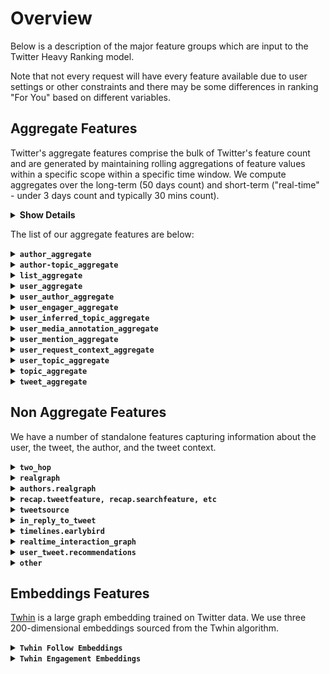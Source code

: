 # Overview
Below is a description of the major feature groups which are input to the Twitter Heavy Ranking model.

Note that not every request will have every feature available due to user settings or other constraints and there may be some differences in ranking "For You" based on different variables.

## Aggregate Features
Twitter's aggregate features comprise the bulk of Twitter's feature count and are generated by maintaining rolling aggregations of feature values within a specific scope within a specific time window. We compute aggregates over the long-term (50 days count) and short-term ("real-time" - under 3 days count and typically 30 mins count).

<details>
<summary><b>Show Details</b></summary>
Aggregate features are groups of multiple features generated as Cartesian crosses from a template and have the format
<table>
<tr>
<td><b>Feature Group Name</b></td>
<td><b>Engagement Scope</b></td>
<td><b>Feature To Aggregate</b></td>
<td><b>Aggregation Spec</b></td>
</tr>
</table>

<ul>
<li> The <b>Feature Group Name</b> is both the name of the aggregate feature and contains internally the aggregation scope, that is, what entities are aggregated over. 
<ul>
<li> For example, <code>"user_aggregate"</code> aggregates over unique user_ids, and <code>"user_author_aggregate"</code> aggregates over all user-author pairs. It also determines what fields the feature is joined to when being used. In the case of <code>"user_author_aggregate"</code>, the feature is joined to data corresponding to the specific user and the specific author. 
<li> The raw feature group names are often verbose and are simplified in the below presentation.
</ul>
<li> <b>Engagement Scope</b> is the subset of tweets within the aggregation scope that will be aggregated over. Typically this is the name of an output engagement, like <code>recap.engagement.is_favorited</code>. In that case, we only aggregate over Tweets which are also Liked.
<li> The <b>Feature To Aggregate</b> is the feature we are accumulating over. If this value is <code>any_feature</code>, that means we aggregate the Tweet count.  For example <code>user_aggregate_v2.pair.recap.engagement.is_favorited.any_feature.50.days.count</code> will be the number of Liked records for every user over the last 50 days.
<li> The <b>Aggregation Spec</b> is what aggregate to compute - what function and over what time window.
</ul>

For every Feature Group, we generate one feature for every possible combination of Engagement Scope, Feature To Aggregate, and Aggregation Spec. In particular, every row in the below tables generate one feature for every possible cross between columns.

<b>Example</b>:
For example, one such feature may be <code>user_aggregate_v2.pair.recap.engagement.is_favorited.engagement_features.in_network.replies.count.50.days.count</code>, which can be parsed into
<table>
<tr>
<td><b>Feature Group Name</b></td>
<td><b>Engagement Scope</b></td>
<td><b>Feature To Aggregate</b></td>
<td><b>Aggregation Spec</b></td>
</tr>
<tr>
<td><code>user_aggregate_v2.pair</code></td>
<td><code>recap.engagement.is_favorited</code></td>
<td><code>engagement_features.in_network.replies.count</code></td>
<td><code>50.days.count</code></td>
</tr>
</table>

This means that this feature aggregates
<ol>
<li> (Over every user),
<li> (Over only tweets favorited by the user),
<li> In network replies sent out by this user,
<li> (Counted over the last 50 days)
</ol>
This feature is then made available as a feature for the particular user. 

</details>

The list of our aggregate features are below:
<details>
<summary><b><code>author_aggregate</code></b></summary>
These features aggregate over the author (or original author) of a tweet. Some of the features are short-duration (30 minutes) and some longer (50 days). The features track how many of an author's tweets were engaged with.
<br>
<table>
<tr>
<td>
<code>
author (real_time)
</code>
</td>
<td>
<code>
timelines.engagement.is_retweeted_without_quote <br>
timelines.engagement.is_clicked <br>
timelines.engagement.is_dont_like <br>
timelines.engagement.is_dwelled <br>
timelines.engagement.is_favorited <br>
timelines.engagement.is_followed <br>
timelines.engagement.is_open_linked <br>
timelines.engagement.is_photo_expanded <br>
timelines.engagement.is_profile_clicked <br>
timelines.engagement.is_quoted <br>
timelines.engagement.is_replied <br>
timelines.engagement.is_retweeted <br>
timelines.engagement.is_tweet_share_dm_clicked <br>
timelines.engagement.is_tweet_share_dm_sent <br>
timelines.engagement.is_video_playback_50 <br>
timelines.engagement.is_video_quality_viewed <br>
timelines.engagement.is_video_viewed <br>
</code>
</td>
<td>
<code>
any_feature <br>
</code>
</td>
<td>
<code>
30.minutes.count
</code>
</td>
</tr>

<tr>
<td>
<code>
original_author (real_time)
</code>
</td>
<td>
<code>
timelines.engagement.is_retweeted_without_quote <br>
timelines.engagement.is_clicked <br>
timelines.engagement.is_dont_like <br>
timelines.engagement.is_dwelled <br>
timelines.engagement.is_favorited <br>
timelines.engagement.is_followed <br>
timelines.engagement.is_open_linked <br>
timelines.engagement.is_photo_expanded <br>
timelines.engagement.is_profile_clicked <br>
timelines.engagement.is_quoted <br>
timelines.engagement.is_replied <br>
timelines.engagement.is_retweeted <br>
timelines.engagement.is_tweet_share_dm_clicked <br>
timelines.engagement.is_tweet_share_dm_sent <br>
timelines.engagement.is_video_playback_50 <br>
timelines.engagement.is_video_quality_viewed <br>
timelines.engagement.is_video_viewed <br>
</code>
</td>
<td>
<code>
any_feature <br>
</code>
</td>
<td>
<code>
30.minutes.count
</code>
</td>
</tr>


<tr>
<td>
<code>
original_author (real_time)
</code>
</td>
<td>
<code>
timelines.engagement.is_share_menu_clicked <br>
timelines.engagement.is_shared <br>
</code>
</td>
<td>
<code>
any_feature <br>
</code>
</td>
<td>
<code>
30.minutes.count <br>
1.days.count <br>
</code>
</td>
</tr>

<tr>
<td>
<code>
original_author
</code>
</td>
<td>
<code>
recap.engagement.is_replied_reply_favorited_by_author <br>
recap.engagement.is_replied_reply_impressed_by_author <br>
recap.engagement.is_replied_reply_replied_by_author <br>
</code>
</td>
<td>
<code>
any_feature <br>
</code>
</td>
<td>
<code>
50.days.count
</code>
</td>
</tr>

</table>
</details>


<details>
<summary><b><code>author-topic_aggregate</code></b></summary>
These features aggregate over a specific tweet author and a specific topic. We only accumulate long (50 day) counts. 
<br>
<table>
<tr>
<td>
<code>
author-topic
</code>
</td>
<td>
<code>
any_label <br>
recap.engagement.is_clicked <br>
recap.engagement.is_favorited <br>
recap.engagement.is_open_linked <br>
recap.engagement.is_photo_expanded <br>
recap.engagement.is_profile_clicked <br>
recap.engagement.is_replied <br>
recap.engagement.is_retweeted <br>
recap.engagement.is_video_playback_50 <br>
</code>
</td>
<td>
<code>
any_feature <br>
</code>
</td>
<td>
<code>
50.days.count
</code>
</td>
</tr>

</table>
</details>

<details>
<summary><b><code>list_aggregate</code></b></summary>
These features aggregate short term and long term engagement between a user and a list.
<br>
<table>
<tr>
<td>
<code>
user_list
</code>
</td>
<td>
<code>
any_label <br>
recap.engagement.is_clicked <br>
recap.engagement.is_favorited <br>
recap.engagement.is_open_linked <br>
recap.engagement.is_photo_expanded <br>
recap.engagement.is_profile_clicked <br>
recap.engagement.is_replied <br>
recap.engagement.is_retweeted <br>
recap.engagement.is_video_playback_50 <br>
</code>
</td>
<td>
<code>
any_feature <br>
</code>
</td>
<td>
<code>
50.days.count
</code>
</td>
</tr>

<tr>
<td>
<code>
list (real_time)
</code>
</td>
<td>
<code>
timelines.engagement.is_block_clicked <br>
timelines.engagement.is_dont_like <br>
timelines.engagement.is_dwelled <br>
timelines.engagement.is_favorited <br>
timelines.engagement.is_mute_clicked <br>
timelines.engagement.is_replied <br>
timelines.engagement.is_report_tweet_clicked <br>
timelines.engagement.is_retweeted <br>
</code>
</td>
<td>
<code>
any_feature <br>
</code>
</td>
<td>
<code>
30.minutes.count
</code>
</td>
</tr>

</table>
</details>


<details>
<summary><b><code>user_aggregate</code></b></summary>
These features aggregate short term and long term engagement from a specific user. 

<br>
<table>
<tr>
<td>
<code>
user_v2
</code>
</td>
<td>
<code>
any_label <br>
recap.engagement.is_favorited <br>
recap.engagement.is_photo_expanded <br>
recap.engagement.is_profile_clicked <br>
</code>
</td>
<td>
<code>
any_feature <br>
engagement_features.in_network.favorites.count <br>
engagement_features.in_network.replies.count <br>
engagement_features.in_network.retweets.count <br>
realgraph.num_favorites.days_since_last <br>
realgraph.num_favorites.elapsed_days <br>
realgraph.num_favorites.ewma <br>
realgraph.num_favorites.non_zero_days <br>
realgraph.num_inspected_tweets.days_since_last <br>
realgraph.num_inspected_tweets.elapsed_days <br>
realgraph.num_inspected_tweets.ewma <br>
realgraph.num_inspected_tweets.non_zero_days <br>
realgraph.num_mentions.days_since_last <br>
realgraph.num_mentions.elapsed_days <br>
realgraph.num_mentions.ewma <br>
realgraph.num_mentions.non_zero_days <br>
realgraph.num_profile_views.days_since_last <br>
realgraph.num_profile_views.elapsed_days <br>
realgraph.num_profile_views.ewma <br>
realgraph.num_profile_views.non_zero_days <br>
realgraph.num_retweets.days_since_last <br>
realgraph.num_retweets.elapsed_days <br>
realgraph.num_retweets.ewma <br>
realgraph.num_retweets.non_zero_days <br>
realgraph.num_tweet_clicks.days_since_last <br>
realgraph.num_tweet_clicks.elapsed_days <br>
realgraph.num_tweet_clicks.ewma <br>
realgraph.num_tweet_clicks.non_zero_days <br>
realgraph.total_dwell_time.days_since_last <br>
realgraph.total_dwell_time.elapsed_days <br>
realgraph.total_dwell_time.ewma <br>
realgraph.total_dwell_time.non_zero_days <br>
recap.earlybird.fav_count_v2 <br>
recap.earlybird.reply_count_v2 <br>
recap.earlybird.retweet_count_v2 <br>
recap.searchfeature.blender_score <br>
recap.searchfeature.fav_count <br>
recap.searchfeature.reply_count <br>
recap.searchfeature.retweet_count <br>
recap.searchfeature.text_score <br>
recap.tweetfeature.bidirectional_fav_count <br>
recap.tweetfeature.bidirectional_reply_count <br>
recap.tweetfeature.bidirectional_retweet_count <br>
recap.tweetfeature.contains_media <br>
recap.tweetfeature.conversational_count <br>
recap.tweetfeature.embeds_impression_count <br>
recap.tweetfeature.embeds_url_count <br>
recap.tweetfeature.from_mutual_follow <br>
recap.tweetfeature.has_card <br>
recap.tweetfeature.has_image <br>
recap.tweetfeature.has_link <br>
recap.tweetfeature.has_multiple_media <br>
recap.tweetfeature.has_news <br>
recap.tweetfeature.has_periscope <br>
recap.tweetfeature.has_pro_video <br>
recap.tweetfeature.has_trend <br>
recap.tweetfeature.has_video <br>
recap.tweetfeature.has_vine <br>
recap.tweetfeature.has_visible_link <br>
recap.tweetfeature.is_business_score <br>
recap.tweetfeature.is_extended_reply <br>
recap.tweetfeature.is_reply <br>
recap.tweetfeature.is_retweet <br>
recap.tweetfeature.is_sensitive <br>
recap.tweetfeature.link_count <br>
recap.tweetfeature.link_language <br>
recap.tweetfeature.match_searcher_langs <br>
recap.tweetfeature.match_searcher_main_lang <br>
recap.tweetfeature.match_ui_lang <br>
recap.tweetfeature.mention_searcher <br>
recap.tweetfeature.num_hashtags <br>
recap.tweetfeature.num_mentions <br>
recap.tweetfeature.reply_other <br>
recap.tweetfeature.reply_searcher <br>
recap.tweetfeature.retweet_other <br>
recap.tweetfeature.retweet_searcher <br>
recap.tweetfeature.tweet_count_from_user_in_snapshot <br>
recap.tweetfeature.unidirectiona_fav_count <br>
recap.tweetfeature.unidirectional_reply_count <br>
recap.tweetfeature.unidirectional_retweet_count <br>
recap.tweetfeature.user_rep <br>
recap.tweetfeature.video_view_count <br>
</code>
</td>
<td>
<code>
50.days.count<br>
50.days.sum<br>
</code>
</td>
</tr>
<tr>
<td>
<code>
user_v5
</code>
</td>
<td>
<code>
any_label <br>
recap.engagement.is_clicked<br>
recap.engagement.is_favorited<br>
recap.engagement.is_open_linked<br>
recap.engagement.is_photo_expanded<br>
recap.engagement.is_profile_clicked<br>
recap.engagement.is_replied<br>
recap.engagement.is_retweeted<br>
recap.engagement.is_video_playback_50<br>
</code>
</td>
<td>
<code>
any_feature <br>
time_features.earlybird.last_favorite_since_creation_hrs<br>
time_features.earlybird.last_quote_since_creation_hrs<br>
time_features.earlybird.last_reply_since_creation_hrs<br>
time_features.earlybird.last_retweet_since_creation_hrs<br>
time_features.earlybird.time_since_last_favorite<br>
time_features.earlybird.time_since_last_quote<br>
time_features.earlybird.time_since_last_reply<br>
time_features.earlybird.time_since_last_retweet<br>
timelines.earlybird.decayed_favorite_count<br>
timelines.earlybird.decayed_quote_count<br>
timelines.earlybird.decayed_reply_count<br>
timelines.earlybird.decayed_retweet_count<br>
timelines.earlybird.embeds_impression_count_v2<br>
timelines.earlybird.embeds_url_count_v2<br>
timelines.earlybird.fake_favorite_count<br>
timelines.earlybird.fake_quote_count<br>
timelines.earlybird.fake_reply_count<br>
timelines.earlybird.fake_retweet_count<br>
timelines.earlybird.quote_count<br>
timelines.earlybird.visible_token_ratio<br>
timelines.earlybird.weighted_fav_count<br>
timelines.earlybird.weighted_quote_count<br>
timelines.earlybird.weighted_reply_count<br>
timelines.earlybird.weighted_retweet_count<br>
</code>
</td>
<td>
<code>
50.days.count<br>
50.days.sum<br>
50.days.sumsq<br>
</code>
</td>
</tr>

<tr>
<td>
<code>
user_v6
</code>
</td>
<td>
<code>
recap.engagement.is_replied_reply_favorited_by_author<br>
recap.engagement.is_replied_reply_impressed_by_author<br>
recap.engagement.is_replied_reply_replied_by_author<br>
</code>
</td>
<td>
<code>
any_feature <br>
</code>
</td>
<td>
<code>
50.days.count
</code>
</td>
</tr>

<tr>
<td>
<code>
user (twitter_wide)
</code>
</td>
<td>
<code>
any_label<br>
recap.engagement.is_favorited<br>
recap.engagement.is_replied<br>
recap.engagement.is_retweeted<br>
</code>
</td>
<td>
<code>
any_feature <br>
recap.tweetfeature.contains_media<br>
recap.tweetfeature.has_card<br>
recap.tweetfeature.has_hashtag<br>
recap.tweetfeature.has_link<br>
recap.tweetfeature.has_mention<br>
recap.tweetfeature.is_reply<br>
timelines.earlybird.has_quote<br>
</code>
</td>
<td>
<code>
50.days.count
</code>
</td>
</tr>


<tr>
<td>
<code>
user (real_time)
</code>
</td>
<td>
<code>
timelines.engagement.is_retweeted_without_quote<br>
timelines.engagement.is_clicked<br>
timelines.engagement.is_dont_like<br>
timelines.engagement.is_dwelled<br>
timelines.engagement.is_favorited<br>
timelines.engagement.is_followed<br>
timelines.engagement.is_open_linked<br>
timelines.engagement.is_photo_expanded<br>
timelines.engagement.is_profile_clicked<br>
timelines.engagement.is_quoted<br>
timelines.engagement.is_replied<br>
timelines.engagement.is_retweeted<br>
timelines.engagement.is_tweet_share_dm_clicked<br>
timelines.engagement.is_tweet_share_dm_sent<br>
timelines.engagement.is_video_playback_50<br>
timelines.engagement.is_video_quality_viewed<br>
timelines.engagement.is_video_viewed<br>
</code>
</td>
<td>
<code>
any_feature <br>
client_log_event.tweet.has_consumer_video<br>
client_log_event.tweet.photo_count<br>
</code>
</td>
<td>
<code>
30.minutes.count
</code>
</td>
</tr>

<tr>
<td>
<code>
user (48h_real_time_v5)
</code>
</td>
<td>
<code>
timelines.engagement.is_retweeted_without_quote<br>
timelines.engagement.is_clicked<br>
timelines.engagement.is_dont_like<br>
timelines.engagement.is_dwelled<br>
timelines.engagement.is_favorited<br>
timelines.engagement.is_followed<br>
timelines.engagement.is_open_linked<br>
timelines.engagement.is_photo_expanded<br>
timelines.engagement.is_profile_clicked<br>
timelines.engagement.is_quoted<br>
timelines.engagement.is_replied<br>
timelines.engagement.is_retweeted<br>
timelines.engagement.is_tweet_share_dm_clicked<br>
timelines.engagement.is_tweet_share_dm_sent<br>
timelines.engagement.is_video_playback_50<br>
timelines.engagement.is_video_quality_viewed<br>
timelines.engagement.is_video_viewed<br>
</code>
</td>
<td>
<code>
any_feature <br>
client_log_event.tweet.has_consumer_video<br>
client_log_event.tweet.photo_count<br>
</code>
</td>
<td>
<code>
2.days.count
</code>
</td>
</tr>

<tr>
<td>
<code>
user (72h_real_time_v6)
</code>
</td>
<td>
<code>
timelines.engagement.is_block_clicked<br>
timelines.engagement.is_dont_like<br>
timelines.engagement.is_mute_clicked<br>
timelines.engagement.is_report_tweet_clicked<br>
</code>
</td>
<td>
<code>
timelines.author.user_state.is_user_heavy_non_tweeter<br>
timelines.author.user_state.is_user_heavy_tweeter<br>
timelines.author.user_state.is_user_light<br>
timelines.author.user_state.is_user_medium_non_tweeter<br>
timelines.author.user_state.is_user_medium_tweeter<br>
timelines.author.user_state.is_user_new<br>
</code>
</td>
<td>
<code>
3.days.count
</code>
</td>
</tr>

<tr>
<td>
<code>
user (profile_real_time_v6)
</code>
</td>
<td>
<code>
profile.engagement.is_clicked<br>
profile.engagement.is_dwelled<br>
profile.engagement.is_favorited<br>
profile.engagement.is_replied<br>
profile.engagement.is_retweeted<br>
</code>
</td>
<td>
<code>
any_feature <br>
client_log_event.tweet.has_consumer_video<br>
client_log_event.tweet.photo_count<br>
</code>
</td>
<td>
<code>
30.minutes.count
</code>
</td>
</tr>

<tr>
<td>
<code>
user (real_time)
</code>
</td>
<td>
<code>
timelines.engagement.is_share_menu_clicked<br>
timelines.engagement.is_shared  <br>
</code>
</td>
<td>
<code>
any_feature <br>
client_log_event.tweet.has_consumer_video<br>
client_log_event.tweet.photo_count<br>
</code>
</td>
<td>
<code>
1.days.count<br>
30.minutes.count<br>
</code>
</td>
</tr>

<tr>
<td>
<code>
user (real_time)
</code>
</td>
<td>
<code>
timelines.engagement.is_fullscreen_video_dwelled<br>
timelines.engagement.is_fullscreen_video_dwelled_10_sec<br>
timelines.engagement.is_fullscreen_video_dwelled_20_sec<br>
timelines.engagement.is_fullscreen_video_dwelled_30_sec<br>
timelines.engagement.is_fullscreen_video_dwelled_5_sec<br>
timelines.engagement.is_profile_dwelled<br>
timelines.engagement.is_profile_dwelled_10_sec<br>
timelines.engagement.is_profile_dwelled_20_sec<br>
timelines.engagement.is_profile_dwelled_30_sec<br>
timelines.engagement.is_tweet_detail_dwelled<br>
timelines.engagement.is_tweet_detail_dwelled_15_sec<br>
timelines.engagement.is_tweet_detail_dwelled_25_sec<br>
timelines.engagement.is_tweet_detail_dwelled_30_sec<br>
timelines.engagement.is_tweet_detail_dwelled_8_sec<br>
</code>
</td>
<td>
<code>
any_feature <br>
</code>
</td>
<td>
<code>
1.days.count<br>
30.minutes.count<br>
</code>
</td>
</tr>

</table>
</details>

<details>
<summary><b><code>user_author_aggregate</code></b></summary>
These features aggregate over user-author pairs.
<br>
<table>
<tr>
<td>
<code>
user_author_v2
</code>
</td>
<td>
<code>
any_label<br>
recap.engagement.is_clicked<br>
recap.engagement.is_favorited<br>
recap.engagement.is_open_linked<br>
recap.engagement.is_photo_expanded<br>
recap.engagement.is_profile_clicked<br>
recap.engagement.is_replied<br>
recap.engagement.is_retweeted<br>
recap.engagement.is_video_playback_50<br>
</code>
</td>
<td>
<code>
engagement_features.in_network.favorites.count<br>
engagement_features.in_network.replies.count<br>
engagement_features.in_network.retweets.count<br>
recap.earlybird.fav_count_v2<br>
recap.earlybird.reply_count_v2<br>
recap.earlybird.retweet_count_v2<br>
recap.searchfeature.blender_score<br>
recap.searchfeature.fav_count<br>
recap.searchfeature.reply_count<br>
recap.searchfeature.retweet_count<br>
recap.searchfeature.text_score<br>
recap.tweetfeature.embeds_impression_count<br>
recap.tweetfeature.embeds_url_count<br>
recap.tweetfeature.has_card<br>
recap.tweetfeature.has_image<br>
recap.tweetfeature.has_link<br>
recap.tweetfeature.has_multiple_media<br>
recap.tweetfeature.has_news<br>
recap.tweetfeature.has_periscope<br>
recap.tweetfeature.has_pro_video<br>
recap.tweetfeature.has_trend<br>
recap.tweetfeature.has_video<br>
recap.tweetfeature.has_vine<br>
recap.tweetfeature.has_visible_link<br>
recap.tweetfeature.is_reply<br>
recap.tweetfeature.is_retweet<br>
recap.tweetfeature.num_mentions<br>
</code>
</td>
<td>
<code>
50.days.count<br>
50.days.sum<br>
</code>
</td>
</tr>
<tr>
<td>
<code>
user_author_v5
</code>
</td>
<td>
<code>
any_label<br>
recap.engagement.is_clicked<br>
recap.engagement.is_favorited<br>
recap.engagement.is_open_linked<br>
recap.engagement.is_photo_expanded<br>
recap.engagement.is_profile_clicked<br>
recap.engagement.is_replied<br>
recap.engagement.is_retweeted<br>
recap.engagement.is_video_playback_50<br>
</code>
</td>
<td>
<code>
any_feature<br>
timelines.earlybird.has_quote<br>
timelines.earlybird.label_abusive_flag<br>
timelines.earlybird.label_abusive_hi_rcl_flag<br>
timelines.earlybird.label_dup_content_flag<br>
timelines.earlybird.label_nsfw_hi_prc_flag<br>
timelines.earlybird.label_nsfw_hi_rcl_flag<br>
timelines.earlybird.label_spam_flag<br>
timelines.earlybird.label_spam_hi_rcl_flag<br>
</code>
</td>
<td>
<code>
50.days.count
</code>
</td>
</tr>
<tr>
<td>
<code>
user_author (tweetsource_v1 - <br>
These features are sourced from a different underlying dataset)
</code>
</td>
<td>
<code>
any_label<br>
recap.engagement.is_clicked<br>
recap.engagement.is_favorited<br>
recap.engagement.is_open_linked<br>
recap.engagement.is_photo_expanded<br>
recap.engagement.is_profile_clicked<br>
recap.engagement.is_replied<br>
recap.engagement.is_retweeted<br>
recap.engagement.is_video_playback_50<br>
</code>
</td>
<td>
<code>
any_feature<br>
tweetsource.tweet.media.num_tags<br>
tweetsource.tweet.media.video_duration<br>
tweetsource.tweet.text.has_question<br>
tweetsource.tweet.text.length<br>
</code>
</td>
<td>
<code>
50.days.count<br>
50.days.sum<br>
</code>
</td>
</tr>
<tr>
<td>
<code>
user_author (twitter_wide - <br>
These features are sourced from a different underlying dataset)
</code>
</td>
<td>
<code>
recap.engagement.is_favorited<br>
recap.engagement.is_replied<br>
recap.engagement.is_retweeted<br>
</code>
</td>
<td>
<code>
any_feature <br>
recap.tweetfeature.contains_media<br>
recap.tweetfeature.has_card<br>
recap.tweetfeature.has_hashtag<br>
recap.tweetfeature.has_link<br>
recap.tweetfeature.has_mention<br>
recap.tweetfeature.is_reply<br>
timelines.earlybird.has_quote<br>
</code>
</td>
<td>
<code>
50.days.count<br>
</code>
</td>
</tr>
<tr>
<td>
<code>
user_original_author (real_time)
</code>
</td>
<td>
<code>
timelines.engagement.is_shared<br>
</code>
</td>
<td>
<code>
any_feature<br>
</code>
</td>
<td>
<code>
1.days.count<br>
30.minutes.count<br>
</code>
</td>
</tr>

<tr>
<td>
<code>
user_original_author
</code>
</td>
<td>
<code>
recap.engagement.is_replied_reply_favorited_by_author<br>
recap.engagement.is_replied_reply_impressed_by_author<br>
recap.engagement.is_replied_reply_replied_by_author<br>
</code>
</td>
<td>
<code>
any_feature <br>
</code>
</td>
<td>
<code>
50.days.count
</code>
</td>
</tr>
<tr>
<td>
<code>
user_author (real_time, shared)
</code>
<td>
<code>
timelines.engagement.is_clicked<br>
timelines.engagement.is_dwelled<br>
timelines.engagement.is_favorited<br>
timelines.engagement.is_negative_feedback_union<br>
timelines.engagement.is_photo_expanded<br>
timelines.engagement.is_profile_clicked<br>
timelines.engagement.is_replied<br>
timelines.engagement.is_retweeted<br>
timelines.engagement.is_share_menu_clicked<br>
timelines.engagement.is_video_playback_50
</code>
</td>
<td>
<code>
any_feature
</code>
</td>
<td>
<code>
1.days.count<br>
30.minutes.count
</code>
</td>
</tr>
</table>
</details>



<details>
<summary><b><code>user_engager_aggregate</code></b></summary>
These features aggregate counts of user interaction with other engagers of tweets that the user interacts with.

For example, the <code>user_engager.recap.engagement.is_favorited.any_feature.50.days.count.sparse_top1</code> feature can be parsed as follows: 

For all tweets that a user Likes, accumulate a running count over 50 days where the number of engagement events for every other user who has engaged with the Tweet is accumulated. Engagement is defined as Like or reply. We now have a list of engagement counts for other users that have engaged with the Tweets that the user has Liked, and we take the top count as the feature value.  

<br>
<table>
<tr>
<td>
<code>
user_engager <br>
</code>
</td>
<td>
<code>
any_label <br>
recap.engagement.is_clicked <br>
recap.engagement.is_favorited <br>
recap.engagement.is_open_linked <br>
recap.engagement.is_photo_expanded <br>
recap.engagement.is_profile_clicked <br>
recap.engagement.is_replied <br>
recap.engagement.is_retweeted <br>
recap.engagement.is_video_playback_50 <br>
</code>
</td>
<td>
<code>
any_feature <br>
</code>
</td>
<td>
<code>
50.days.count.sparse_mean <br>
50.days.count.sparse_nonzero <br>
50.days.count.sparse_sum <br>
50.days.count.sparse_top1 <br>
50.days.count.sparse_top2 <br>
</code>
</td>
</tr>
</table>
</details>


<details>
<summary><b><code>user_inferred_topic_aggregate</code></b></summary>
These features aggregate short term and long term engagement between a user and tweets from our internally predicted inferred topic (whether or not the tweet is actually tagged to that topic).
<br>
<table>
<tr>
<td>
<code>
user_inferred_topic_v1
</code>
</td>
<td>
<code>
any_label <br>
recap.engagement.is_clicked <br>
recap.engagement.is_favorited <br>
recap.engagement.is_open_linked <br>
recap.engagement.is_photo_expanded <br>
recap.engagement.is_profile_clicked <br>
recap.engagement.is_replied <br>
recap.engagement.is_retweeted <br>
recap.engagement.is_video_playback_50
</code>
</td>
<td>
<code>
any_feature <br>
</code>
</td>
<td>
<code>
50.days.count.sparse_mean <br>
50.days.count.sparse_nonzero <br>
50.days.count.sparse_sum <br>
50.days.count.sparse_top1 <br>
50.days.count.sparse_top2 <br>
</code>
</td>
</tr>
<tr>
<td>
<code>
user_inferred_topic_v2
</code>
</td>
<td>
<code>
recap.engagement.is_clicked <br>
recap.engagement.is_favorited <br>
recap.engagement.is_open_linked <br>
recap.engagement.is_photo_expanded <br>
recap.engagement.is_profile_clicked <br>
recap.engagement.is_replied <br>
recap.engagement.is_retweeted <br>
recap.engagement.is_video_playback_50 <br>
</code>
</td>
<td>
<code>
engagement_features.in_network.favorites.count <br>
engagement_features.in_network.retweets.count <br>
recap.searchfeature.fav_count <br>
recap.tweetfeature.contains_media <br>
recap.tweetfeature.has_card <br>
recap.tweetfeature.has_image <br>
recap.tweetfeature.has_link <br>
recap.tweetfeature.has_news <br>
recap.tweetfeature.has_trend <br>
recap.tweetfeature.has_video <br>
recap.tweetfeature.is_reply <br>
recap.tweetfeature.is_retweet <br>
recap.tweetfeature.is_sensitive <br>
recap.tweetfeature.match_searcher_langs <br>
recap.tweetfeature.match_searcher_main_lang <br>
recap.tweetfeature.match_ui_lang <br>
recap.tweetfeature.mention_searcher <br>
recap.tweetfeature.reply_other <br>
recap.tweetfeature.reply_searcher <br>
recap.tweetfeature.retweet_other <br>
recap.tweetfeature.retweet_searcher <br>
tweetsource.tweet.media.aspect_ratio_den <br>
tweetsource.tweet.text.num_caps <br>
tweetsource.tweet.text.num_newlines <br>
tweetsource.v2.tweet.media.has_description <br>
tweetsource.v2.tweet.media.has_selected_preview_image <br>
tweetsource.v2.tweet.media.has_title <br>
tweetsource.v2.tweet.media.has_visit_site_call_to_action <br>
tweetsource.v2.tweet.media.has_watch_now_call_to_action <br>
tweetsource.v2.tweet.media.is_360 <br>
tweetsource.v2.tweet.media.is_managed <br>
tweetsource.v2.tweet.media.is_monetizable <br>
</code>
</td>
<td>
<code>
50.days.count.sparse_mean <br>
50.days.count.sparse_nonzero <br>
50.days.count.sparse_sum <br>
50.days.count.sparse_top1 <br>
50.days.count.sparse_top2 <br>
</code>
</td>
</tr>
</table>
</details>


<details>
<summary><b><code>user_media_annotation_aggregate</code></b></summary>
These features aggregate how often a user interacts with different types of media (photo, video, etc)
<br>
<table>
<tr>
<td>
<code>
user_media_annotation
(keyed by user and media type)
</code>
</td>
<td>
<code>
any_label <br>
recap.engagement.is_clicked <br>
recap.engagement.is_favorited <br>
recap.engagement.is_open_linked <br>
recap.engagement.is_photo_expanded <br>
recap.engagement.is_profile_clicked <br>
recap.engagement.is_replied <br>
recap.engagement.is_retweeted <br>
recap.engagement.is_video_playback_50 <br>
</code>
</td>
<td>
<code>
any_feature
</code>
</td>
<td>
<code>
50.days.count.sparse_mean <br>
50.days.count.sparse_nonzero <br>
50.days.count.sparse_sum <br>
50.days.count.sparse_top1 <br>
50.days.count.sparse_top2 <br>
</code>
</td>
</tr>
</table>
</details>

<details>
<summary><b><code>user_mention_aggregate</code></b></summary>
These features aggregate counts of user interactions with Tweets that mention other users.

Let the original user who viewed a Tweet be <code>user1</code>, and let <code>user2, user3, ...,  user_n</code> be users mentioned in a tweet. This feature group aggregates the interactions between <code>user1</code> and other Tweets that mention <code>user2, user3,..., user_n</code>.

Here <code>sparse_sum</code> means we sum the aggregate values over all mentioned users, <code>sparse_top1</code> means we take the max of the aggregate values for the mentioned authors, <code>sparse_top1</code> means we take the second-highest of the aggregate values for the mentioned authors, and so on.

<br>
<table>
<tr>
<td>
<code>
user_mention <br>
</code>
</td>
<td>
<code>
any_label <br>
recap.engagement.is_clicked <br>
recap.engagement.is_favorited <br>
recap.engagement.is_open_linked <br>
recap.engagement.is_photo_expanded <br>
recap.engagement.is_profile_clicked <br>
recap.engagement.is_replied <br>
recap.engagement.is_retweeted <br>
recap.engagement.is_video_playback_50 any_feature.50.days.count <br>
</code>
</td>
<td>
<code>
any_feature <br>
</code>
</td>
<td>
<code>
50.days.count.sparse_mean <br>
50.days.count.sparse_nonzero <br>
50.days.count.sparse_sum <br>
50.days.count.sparse_top1 <br>
50.days.count.sparse_top2 <br>
</code>
</td>
</tr>
</table>
</details>


<details>
<summary><b><code>user_request_context_aggregate</code></b></summary>
These features aggregate engagements over the request context, which is either the same day of week (dow) or hour of day (hour), to account for temporal effects.
<br>
<table>
<tr>
<td>
<code>
dow <br>
</code>
</td>
<td>
<code>
recap.engagement.is_clicked <br>
recap.engagement.is_favorited <br>
recap.engagement.is_open_linked <br>
recap.engagement.is_photo_expanded  <br>
recap.engagement.is_profile_clicked <br>
recap.engagement.is_replied <br>
recap.engagement.is_retweeted <br>
recap.engagement.is_video_playback_50 <br>
</code>
</td>
<td>
<code>
any_feature <br>
</code>
</td>
<td>
<code>
50.days.count <br>
</code>
</td>
</tr>
<tr>
<td>
<code>
hour <br>
</code>
</td>
<td>
<code>
recap.engagement.is_clicked <br>
recap.engagement.is_favorited <br>
recap.engagement.is_open_linked <br>
recap.engagement.is_photo_expanded  <br>
recap.engagement.is_profile_clicked <br>
recap.engagement.is_replied <br>
recap.engagement.is_retweeted <br>
recap.engagement.is_video_playback_50 <br>
</code>
</td>
<td>
<code>
any_feature <br>
</code>
</td>
<td>
<code>
50.days.count <br>
</code>
</td>
</tr>
</table>
</details>


<details>
<summary><b><code>user_topic_aggregate</code></b></summary>
These features aggregate long term feature values between a user and tweets from a particular topic.
<br>
<table>
<tr>
<td>
<code>
user_topic_v1
</code>
</td>
<td>
<code>
any_label <br>
recap.engagement.is_clicked <br>
recap.engagement.is_favorited <br>
recap.engagement.is_open_linked <br>
recap.engagement.is_photo_expanded <br>
recap.engagement.is_profile_clicked <br>
recap.engagement.is_replied <br>
recap.engagement.is_retweeted <br>
recap.engagement.is_video_playback_50 <br>
</code>
</td>
<td>
<code>
any_feature <br>
</code>
</td>
<td>
<code>
50.days.count
</code>
</td>
</tr>
<tr>
<td>
<code>
user_topic_v2
</code>
</td>
<td>
<code>
recap.engagement.is_clicked  <br>
recap.engagement.is_favorited  <br>
recap.engagement.is_open_linked  <br>
recap.engagement.is_photo_expanded  <br>
recap.engagement.is_profile_clicked  <br>
recap.engagement.is_replied  <br>
recap.engagement.is_retweeted  <br>
recap.engagement.is_video_playback_50  <br>
</code>
</td>
<td>
<code>
engagement_features.in_network.favorites.count  <br>
engagement_features.in_network.retweets.count  <br>
recap.searchfeature.fav_count  <br>
recap.tweetfeature.contains_media  <br>
recap.tweetfeature.has_card  <br>
recap.tweetfeature.has_image  <br>
recap.tweetfeature.has_link  <br>
recap.tweetfeature.has_news  <br>
recap.tweetfeature.has_trend  <br>
recap.tweetfeature.has_video  <br>
recap.tweetfeature.is_reply  <br>
recap.tweetfeature.is_retweet  <br>
recap.tweetfeature.is_sensitive  <br>
recap.tweetfeature.match_searcher_langs  <br>
recap.tweetfeature.match_searcher_main_lang  <br>
recap.tweetfeature.match_ui_lang  <br>
recap.tweetfeature.mention_searcher  <br>
recap.tweetfeature.reply_other  <br>
recap.tweetfeature.reply_searcher  <br>
recap.tweetfeature.retweet_other  <br>
recap.tweetfeature.retweet_searcher  <br>
tweetsource.tweet.media.aspect_ratio_den  <br>
tweetsource.tweet.text.num_caps  <br>
tweetsource.tweet.text.num_newlines  <br>
tweetsource.v2.tweet.media.has_description  <br>
tweetsource.v2.tweet.media.has_selected_preview_image  <br>
tweetsource.v2.tweet.media.has_title  <br>
tweetsource.v2.tweet.media.has_visit_site_call_to_action  <br>
tweetsource.v2.tweet.media.has_watch_now_call_to_action  <br>
tweetsource.v2.tweet.media.is_360  <br>
tweetsource.v2.tweet.media.is_managed  <br>
tweetsource.v2.tweet.media.is_monetizable  <br>
</code>
</td>
<td>
<code>
50.days.count
</code>
</td>
</tr>
</table>
</details>


<details>
<summary><b><code>topic_aggregate</code></b></summary>
These features aggregate values for tweets that come from a particular topic.
<br>
<table>
<tr>
<td>
<code>
topic (real_time)
</code>
</td>
<td>
<code>
timelines.engagement.is_retweeted_without_quote <br>
timelines.engagement.is_clicked <br>
timelines.engagement.is_dont_like <br>
timelines.engagement.is_dwelled <br>
timelines.engagement.is_favorited <br>
timelines.engagement.is_followed <br>
timelines.engagement.is_not_interested_in_topic <br>
timelines.engagement.is_open_linked <br>
timelines.engagement.is_photo_expanded <br>
timelines.engagement.is_profile_clicked <br>
timelines.engagement.is_quoted <br>
timelines.engagement.is_replied <br>
timelines.engagement.is_retweeted <br>
timelines.engagement.is_tweet_share_dm_clicked <br>
timelines.engagement.is_tweet_share_dm_sent <br>
timelines.engagement.is_video_playback_50 <br>
timelines.engagement.is_video_quality_viewed <br>
timelines.engagement.is_video_viewed <br>
</code>
</td>
<td>
<code>
any_feature <br>
</code>
</td>
<td>
<code>
30.minutes.count
</code>
</td>
</tr>
<tr>
<td>
<code>
topic (24_hour_real_time)
</code>
</td>
<td>
<code>timelines.engagement.is_retweeted_without_quote<br>
timelines.engagement.is_block_clicked<br>
timelines.engagement.is_clicked<br>
timelines.engagement.is_dont_like<br>
timelines.engagement.is_dwelled<br>
timelines.engagement.is_favorited<br>
timelines.engagement.is_followed<br>
timelines.engagement.is_mute_clicked<br>
timelines.engagement.is_not_about_topic<br>
timelines.engagement.is_not_interested_in_topic<br>
timelines.engagement.is_not_recent<br>
timelines.engagement.is_not_relevant<br>
timelines.engagement.is_open_linked<br>
timelines.engagement.is_photo_expanded<br>
timelines.engagement.is_profile_clicked<br>
timelines.engagement.is_quoted<br>
timelines.engagement.is_replied<br>
timelines.engagement.is_report_tweet_clicked<br>
timelines.engagement.is_retweeted<br>
timelines.engagement.is_see_fewer<br>
timelines.engagement.is_tweet_share_dm_clicked<br>
timelines.engagement.is_tweet_share_dm_sent<br>
timelines.engagement.is_unfollow_topic<br>
timelines.engagement.is_video_playback_50<br>
timelines.engagement.is_video_quality_viewed<br>
timelines.engagement.is_video_viewed
</code></td>
<td><code>any_feature</code></td>
<td><code>1.days.count</code></td>
</tr>
<tr>
<td>
<code>
topic-country_code (real_time)
</code>
</td>
<td>
<code>
timelines.engagement.is_block_clicked<br>
timelines.engagement.is_clicked<br>
timelines.engagement.is_dont_like<br>
timelines.engagement.is_dwelled<br>
timelines.engagement.is_favorited<br>
timelines.engagement.is_impressed<br>
timelines.engagement.is_mute_clicked<br>
timelines.engagement.is_not_about_topic<br>
timelines.engagement.is_not_interested_in_topic<br>
timelines.engagement.is_not_recent<br>
timelines.engagement.is_not_relevant<br>
timelines.engagement.is_open_linked<br>
timelines.engagement.is_photo_expanded<br>
timelines.engagement.is_profile_clicked<br>
timelines.engagement.is_replied<br>
timelines.engagement.is_report_tweet_clicked<br>
timelines.engagement.is_retweeted<br>
timelines.engagement.is_see_fewer<br>
timelines.engagement.is_share_menu_clicked<br>
timelines.engagement.is_shared<br>
timelines.engagement.is_unfollow_topic<br>
timelines.engagement.is_video_playback_50<br>
timelines.engagement.is_video_quality_viewed
</code>
</td>
<td><code>any_feature</code></td>
<td><code>3.days.count<br>30.minutes.count</code></td>
</tr>
<tr>
<td>
<code>
topic-share (real_time)
</code>
</td>
<td>
<code>
timelines.engagement.is_share_menu_clicked<br>
timelines.engagement.is_shared
</code>
</td>
<td><code>any_feature</code></td>
<td><code>1.days.count<br>30.minutes.count</code></td>
</tr>
</table>
</details>

<details>
<summary><b><code>tweet_aggregate</code></b></summary>
These features aggregate values corresponding to a tweet.
<br>
<table>
<tr>
<td><code>tweet (real_time)</code></td>
<td><code>
timelines.engagement.is_retweeted_without_quote<br>
timelines.engagement.is_clicked<br>
timelines.engagement.is_dont_like<br>
timelines.engagement.is_dwelled<br>
timelines.engagement.is_favorited<br>
timelines.engagement.is_followed<br>
timelines.engagement.is_open_linked<br>
timelines.engagement.is_photo_expanded<br>
timelines.engagement.is_profile_clicked<br>
timelines.engagement.is_quoted<br>
timelines.engagement.is_replied<br>
timelines.engagement.is_retweeted<br>
timelines.engagement.is_tweet_share_dm_clicked<br>
timelines.engagement.is_tweet_share_dm_sent<br>
timelines.engagement.is_video_playback_50<br>
timelines.engagement.is_video_quality_viewed<br>
timelines.engagement.is_video_viewed
</code>
</td>
<td><code>any_feature</code></td>
<td>
<code>
30.minutes.count<br>
Duration.Top.count
</code>
</td>
</tr>
<tr>
<td><code>tweet_v2 (real_time)</code></td>
<td>
<code>
timelines.engagement.is_block_clicked <br>
timelines.engagement.is_mute_clicked <br>
timelines.engagement.is_report_tweet_clicked <br>
</code>
</td>
<td>
<code>
any_feature <br>
</code>
</td>
<td>
<code>
30.minutes.count <br>
Duration.Top.count <br>
</code>
</td>
</tr>
<tr>
<td><code>tweet (real_time dwell) </code></td>
<td><code>timelines.engagement.is_fullscreen_video_dwelled<br>
timelines.engagement.is_fullscreen_video_dwelled_10_sec<br>
timelines.engagement.is_fullscreen_video_dwelled_20_sec<br>
timelines.engagement.is_fullscreen_video_dwelled_30_sec<br>
timelines.engagement.is_fullscreen_video_dwelled_5_sec<br>
timelines.engagement.is_profile_dwelled<br>
timelines.engagement.is_profile_dwelled_10_sec<br>
timelines.engagement.is_profile_dwelled_20_sec<br>
timelines.engagement.is_profile_dwelled_30_sec<br>
timelines.engagement.is_tweet_detail_dwelled<br>
timelines.engagement.is_tweet_detail_dwelled_15_sec<br>
timelines.engagement.is_tweet_detail_dwelled_25_sec<br>
timelines.engagement.is_tweet_detail_dwelled_30_sec<br>
timelines.engagement.is_tweet_detail_dwelled_8_sec</code></td>
<td>
<code>any_feature
</code>
</td>
<td><code>1.days.count<br>30.minutes.count</code></td>
</tr>
<tr>
<td><code>tweet (real_time shared) </code></td>
<td>
<code>
timelines.engagement.is_share_menu_clicked<br>
timelines.engagement.is_shared
</code>
</td>
<td><code>any_feature</code></td>
<td><code>1.days.count<br>30.minutes.count</code></td>
</tr>
</table>
</details>


## Non Aggregate Features
We have a number of standalone features capturing information about the user, the tweet, the author, and the tweet context.

<details>
<summary><b><code>two_hop</code></b></summary>
<br>
This feature group contains features about interactions which are "two-hop" between a user and the tweet author. Examples of two-top interactions are: If user 1</code> favorites a tweet by user 2, and user 2 favorites a tweet by user 3, there will be a positive value for the "favorite.favorited_by" two-hop feature between user 1 and user 3.

The feature group consists of all possible crosses of the below features.
<table>
<tr>
<td>
<code>
two_hop
</code>
</td>
<td>
<code>
favorite  <br>
following  <br>
mutual_follow <br>

</code>
</td>
<td>
<code>
favorited_by <br>
followed_by <br>
mentioned_by <br>
retweeted_by <br>
</code>
</td>
<td>
<code>
normalized
</code>
</td>
</tr>

<tr>
<td>
<code>
two_hop
</code>
</td>
<td>
<code>
</code>
</td>
<td>
<code>
favorited_by  <br>
favorited_by  <br>
mentioned_by <br>
retweeted_by
</code>
</td>
<td>
<code>
right_degree
</code>
</td>
</tr>
</table>
</details>

<details>

<summary><b><code>realgraph</code></b></summary>
<br>
This feature group contains features about interactions between the user and the Tweet author.

The feature group consists of all possible crosses of the below features.
<table>
<tr>
<td>
<code>
realgraph
</code>
</td>
<td>
<code>
dst_id <br>
src_id <br>
</code>
</td>
<td>
<code>
</code>
</td>

</tr>
<tr>
<td>
<code>
realgraph
</code>
</td>
<td>
<code>
num_address_book_email <br>
num_address_book_in_both <br>
num_address_book_mutual_edge_email <br>
num_address_book_mutual_edge_in_both <br>
num_address_book_mutual_edge_phone <br>
num_address_book_phone<br>
num_blocks<br>
num_direct_messages<br>
num_favorites<br>
num_follow<br>
num_inspected_tweets<br>
num_link_clicks<br>
num_mentions<br>
num_mutes<br>
num_mutual_follow<br>
num_photo_tags<br>
num_profile_views<br>
num_report_as_abuses<br>
num_report_as_spams<br>
num_retweets<br>
num_sms_follow<br>
num_tweet_clicks<br>
total_dwell_time<br>
weight
</code>
</td>
<td>
<code>
days_since_last <br>
days_since_last.sparse_avg <br>
days_since_last.sparse_max <br>
days_since_last.sparse_sum <br>
elapsed_days <br>
elapsed_days.sparse_avg <br>
elapsed_days.sparse_max<br>
elapsed_days.sparse_sum<br>
ewma<br>
ewma.sparse_avg<br>
ewma.sparse_max<br>
ewma.sparse_sum<br>
is_missing<br>
m2ForVariance.sparse_avg<br>
m2ForVariance.sparse_max<br>
m2ForVariance.sparse_sum<br>
mean<br>
mean.sparse_avg<br>
mean.sparse_max<br>
mean.sparse_sum<br>
non_zero_days<br>
non_zero_days.sparse_avg<br>
non_zero_days.sparse_max<br>
non_zero_days.sparse_sum<br>
sparse_avg<br>
sparse_max<br>
sparse_sum<br>
variance
</code>
</td>
</tr>
</table>
</details>


<details>
<summary><b><code>authors.realgraph</code></b></summary>
This feature group contains features about interactions between the user and various other users including 
<ol>
<li> the Tweet author
<li>  any users mentioned in the Tweet
<li>  in-network engagers with the Tweet
<li>  upstream authors if the Tweet was part of a reply chain
</ol>
Note that all the above users are included in the interaction set, not just the Tweet author.

The feature group consists of all possible crosses of the below features.

<br>
<table>
<tr>
<td>
<code>
authors.realgraph
</code>
</td>
<td>
<code>
weight
</code>
</td>
<td>
<code>
</code>
</td>
<td>
<code>
sparse_avg <br>
sparse_max <br>
sparse_sum <br>
</code>
</td>
</tr>
<tr>
<td>
<code>
authors.realgraph
</code>
</td>
<td>
<code>
num_address_book_email <br>
num_address_book_in_both <br>
num_address_book_mutual_edge_email <br>
num_address_book_mutual_edge_in_both <br>
num_address_book_phone <br>
num_blocks <br>
num_direct_messages <br>
num_favorites <br>
num_follow <br>
num_inspected_tweets <br>
num_link_clicks <br>
num_mentions <br>
num_mutes <br>
num_mutual_follow <br>
num_photo_tags <br>
num_profile_views <br>
num_report_as_abuses <br>
num_report_as_spams <br>
num_retweets <br>
num_sms_follow <br>
num_tweet_clicks <br>
total_dwell_time <br>
</code>
</td>
<td>
<code>
days_since_last <br>
elapsed_days <br>
ewma <br>
m2ForVariance <br>
mean <br>
non_zero_days <br>
</code>
</td>
<td>
<code>
sparse_avg <br>
sparse_max <br>
sparse_sum <br>
</code>
</td>
</tr>
</table>
</details>

<details>
<summary><b><code>recap.tweetfeature, recap.searchfeature, etc</code></b></summary>
<br>
This feature group contains features about the tweet, whether from the tweets service or the search service ("Earlybird"). It also contains features related to the user's device type.
<table>
<tr>
<td>
<code>
recap.earlybird.fav_count_v2 <br>
recap.earlybird.reply_count_v2 <br>
recap.earlybird.retweet_count_v2 <br>
recap.searchfeature.blender_score <br>
recap.searchfeature.fav_count <br>
recap.searchfeature.reply_count <br>
recap.searchfeature.retweet_count <br>
recap.searchfeature.text_score <br>
recap.source.type <br>
recap.tweetfeature.bidirectional_fav_count <br>
recap.tweetfeature.bidirectional_reply_count <br>
recap.tweetfeature.bidirectional_retweet_count <br>
recap.tweetfeature.contains_media <br>
recap.tweetfeature.conversational_count <br>
recap.tweetfeature.embeds_impression_count <br>
recap.tweetfeature.embeds_url_count <br>
recap.tweetfeature.from_inactive_user <br>
recap.tweetfeature.from_mutual_follow <br>
recap.tweetfeature.from_verified_account <br>
recap.tweetfeature.has_card <br>
recap.tweetfeature.has_consumer_video <br>
recap.tweetfeature.has_hashtag <br>
recap.tweetfeature.has_image <br>
recap.tweetfeature.has_link <br>
recap.tweetfeature.has_mention <br>
recap.tweetfeature.has_multiple_hashtag_or_trend <br>
recap.tweetfeature.has_multiple_media <br>
recap.tweetfeature.has_native_image <br>
recap.tweetfeature.has_native_video <br>
recap.tweetfeature.has_news <br>
recap.tweetfeature.has_periscope <br>
recap.tweetfeature.has_pro_video <br>
recap.tweetfeature.has_trend <br>
recap.tweetfeature.has_video <br>
recap.tweetfeature.has_vine <br>
recap.tweetfeature.has_visible_link <br>
recap.tweetfeature.is_author_bot <br>
recap.tweetfeature.is_author_new <br>
recap.tweetfeature.is_author_profile_egg <br>
recap.tweetfeature.is_author_spam <br>
recap.tweetfeature.is_business_score <br>
recap.tweetfeature.is_extended_reply <br>
recap.tweetfeature.is_offensive <br>
recap.tweetfeature.is_reply <br>
recap.tweetfeature.is_retweet <br>
recap.tweetfeature.is_sensitive <br>
recap.tweetfeature.language <br>
recap.tweetfeature.link_count <br>
recap.tweetfeature.link_language <br>
recap.tweetfeature.match_searcher_langs <br>
recap.tweetfeature.match_searcher_main_lang <br>
recap.tweetfeature.match_ui_lang <br>
recap.tweetfeature.mention_searcher <br>
recap.tweetfeature.num_hashtags <br>
recap.tweetfeature.num_mentions <br>
recap.tweetfeature.prev_user_tweet_engagement <br>
recap.tweetfeature.reply_other <br>
recap.tweetfeature.reply_searcher <br>
recap.tweetfeature.retweet_other <br>
recap.tweetfeature.retweet_searcher <br>
recap.tweetfeature.signature <br>
recap.tweetfeature.tweet_count_from_user_in_snapshot <br>
recap.tweetfeature.unidirectiona_fav_count <br>
recap.tweetfeature.unidirectional_reply_count <br>
recap.tweetfeature.unidirectional_retweet_count <br>
recap.tweetfeature.user_rep <br>
recap.tweetfeature.video_view_count <br>
recap.user_agent.client_name <br>
recap.user_agent.client_source <br>
recap.user_agent.client_version <br>
recap.user_agent.client_version_code <br>
recap.user_agent.device <br>
recap.user_agent.manufacturer <br>
recap.user_agent.network_connection <br>
recap.user_agent.sdk_version <br>
recap.v2.tweetfeature.is_retweet_directed_at_user_in_first_degree <br>
recap.v2.tweetfeature.is_retweet_of_reply <br>
recap.v2.tweetfeature.is_retweeter_bot <br>
recap.v2.tweetfeature.is_retweeter_new <br>
recap.v2.tweetfeature.is_retweeter_nsfw <br>
recap.v2.tweetfeature.is_retweeter_profile_egg <br>
recap.v2.tweetfeature.is_retweeter_spam <br>
recap.v2.tweetfeature.retweet_of_mutual_follow <br>
recap.v2.tweetfeature.source_author_rep <br>
recap.v3.tweetfeature.probably_from_follow
</code>
</td>
</tr>
</table>
</details>
<details>
<summary><b><code>tweetsource</code></b></summary>
<br>
This feature group contains features about the tweet media as well as conversation-related features about the tweet.
<table>
<tr>
<td>
<code>
<br> 
tweetsource.tweet.media.aspect_ratio_den <br> 
tweetsource.tweet.media.aspect_ratio_num <br> 
tweetsource.tweet.media.bit_rate <br> 
tweetsource.tweet.media.height_1 <br> 
tweetsource.tweet.media.height_2 <br> 
tweetsource.tweet.media.height_3 <br> 
tweetsource.tweet.media.height_4 <br> 
tweetsource.tweet.media.num_tags <br> 
tweetsource.tweet.media.resize_method_1 <br> 
tweetsource.tweet.media.resize_method_2 <br> 
tweetsource.tweet.media.resize_method_3 <br> 
tweetsource.tweet.media.resize_method_4 <br> 
tweetsource.tweet.media.video_duration <br> 
tweetsource.tweet.media.width_1 <br> 
tweetsource.tweet.media.width_2 <br> 
tweetsource.tweet.media.width_3 <br> 
tweetsource.tweet.media.width_4 <br> 
tweetsource.tweet.text.has_question <br> 
tweetsource.tweet.text.length <br> 
tweetsource.tweet.text.length_type <br> 
tweetsource.tweet.text.num_caps <br> 
tweetsource.tweet.text.num_newlines <br> 
tweetsource.tweet.text.num_whitespaces <br> 
tweetsource.v2.tweet.media.color_1_blue <br> 
tweetsource.v2.tweet.media.color_1_green <br> 
tweetsource.v2.tweet.media.color_1_percentage <br> 
tweetsource.v2.tweet.media.color_1_red <br> 
tweetsource.v2.tweet.media.face_areas <br> 
tweetsource.v2.tweet.media.has_app_install_call_to_action <br> 
tweetsource.v2.tweet.media.has_description <br> 
tweetsource.v2.tweet.media.has_selected_preview_image <br> 
tweetsource.v2.tweet.media.has_title <br> 
tweetsource.v2.tweet.media.has_visit_site_call_to_action <br> 
tweetsource.v2.tweet.media.has_watch_now_call_to_action <br> 
tweetsource.v2.tweet.media.is_360 <br> 
tweetsource.v2.tweet.media.is_embeddable <br> 
tweetsource.v2.tweet.media.is_managed <br> 
tweetsource.v2.tweet.media.is_monetizable <br> 
tweetsource.v2.tweet.media.num_color_pallette_items <br> 
tweetsource.v2.tweet.media.num_faces <br> 
tweetsource.v2.tweet.media.num_stickers <br> 
tweetsource.v2.tweet.media.view_count <br> 
</code>
</td>
</tr>
</table>
</details>

<details>
<summary><b><code>in_reply_to_tweet</code></b></summary>
<br>
If the tweet was a reply, this feature group contains the features of the replied to tweet.
<table>
<tr>
<td>
<code>
in_reply_to_tweet.recap.earlybird.fav_count_v2 <br>
in_reply_to_tweet.recap.earlybird.reply_count_v2 <br>
in_reply_to_tweet.recap.earlybird.retweet_count_v2 <br>
in_reply_to_tweet.recap.searchfeature.fav_count <br>
in_reply_to_tweet.recap.searchfeature.reply_count <br>
in_reply_to_tweet.recap.searchfeature.retweet_count <br>
in_reply_to_tweet.recap.searchfeature.text_score <br>
in_reply_to_tweet.recap.tweetfeature.bidirectional_fav_count <br>
in_reply_to_tweet.recap.tweetfeature.bidirectional_reply_count <br>
in_reply_to_tweet.recap.tweetfeature.bidirectional_retweet_count <br>
in_reply_to_tweet.recap.tweetfeature.conversational_count <br>
in_reply_to_tweet.recap.tweetfeature.from_mutual_follow <br>
in_reply_to_tweet.recap.tweetfeature.from_verified_account <br>
in_reply_to_tweet.recap.tweetfeature.has_hashtag <br>
in_reply_to_tweet.recap.tweetfeature.has_image <br>
in_reply_to_tweet.recap.tweetfeature.has_mention <br>
in_reply_to_tweet.recap.tweetfeature.has_news <br>
in_reply_to_tweet.recap.tweetfeature.has_video <br>
in_reply_to_tweet.recap.tweetfeature.has_visible_link <br>
in_reply_to_tweet.recap.tweetfeature.is_author_bot <br>
in_reply_to_tweet.recap.tweetfeature.is_author_new <br>
in_reply_to_tweet.recap.tweetfeature.is_author_nsfw <br>
in_reply_to_tweet.recap.tweetfeature.is_author_spam <br>
in_reply_to_tweet.recap.tweetfeature.is_offensive <br>
in_reply_to_tweet.recap.tweetfeature.is_reply <br>
in_reply_to_tweet.recap.tweetfeature.is_sensitive <br>
in_reply_to_tweet.recap.tweetfeature.num_mentions <br>
in_reply_to_tweet.recap.tweetfeature.prev_user_tweet_engagement <br>
in_reply_to_tweet.recap.tweetfeature.unidirectiona_fav_count <br>
in_reply_to_tweet.recap.tweetfeature.unidirectional_reply_count <br>
in_reply_to_tweet.recap.tweetfeature.unidirectional_retweet_count <br>
in_reply_to_tweet.recap.tweetfeature.user_rep <br>
in_reply_to_tweet.timelines.earlybird.decayed_favorite_count <br>
in_reply_to_tweet.timelines.earlybird.decayed_quote_count <br>
in_reply_to_tweet.timelines.earlybird.decayed_reply_count <br>
in_reply_to_tweet.timelines.earlybird.decayed_retweet_count <br>
in_reply_to_tweet.timelines.earlybird.has_quote <br>
in_reply_to_tweet.timelines.earlybird.quote_count <br>
in_reply_to_tweet.timelines.earlybird.weighted_fav_count <br>
in_reply_to_tweet.timelines.earlybird.weighted_quote_count <br>
in_reply_to_tweet.timelines.earlybird.weighted_reply_count <br>
in_reply_to_tweet.timelines.earlybird.weighted_retweet_count <br>
in_reply_to_tweet.timelines.earlybird_score <br>
in_reply_to_tweet.tweetsource.tweet.media.aspect_ratio_den <br>
in_reply_to_tweet.tweetsource.tweet.media.aspect_ratio_num <br>
in_reply_to_tweet.tweetsource.tweet.media.height_1 <br>
in_reply_to_tweet.tweetsource.tweet.media.height_2 <br>
in_reply_to_tweet.tweetsource.tweet.media.video_duration <br>
in_reply_to_tweet.tweetsource.tweet.text.has_question <br>
in_reply_to_tweet.tweetsource.tweet.text.length <br>
in_reply_to_tweet.tweetsource.tweet.text.num_caps <br>
</code>
</td>
</tr>
</table>
</details>

<details>
<summary><b><code>timelines.earlybird</code></b></summary>
<br>
This feature group passes on features used by the search and light ranking service ("Earlybird") to the Heavy Ranker. <br>
<table>
<tr>
<td>
<code>
timelines.earlybird.decayed_favorite_count <br>
timelines.earlybird.decayed_quote_count <br>
timelines.earlybird.decayed_reply_count <br>
timelines.earlybird.decayed_retweet_count <br>
timelines.earlybird.embeds_impression_count_v2 <br>
timelines.earlybird.embeds_url_count_v2 <br>
timelines.earlybird.fake_favorite_count <br>
timelines.earlybird.fake_quote_count <br>
timelines.earlybird.fake_reply_count <br>
timelines.earlybird.fake_retweet_count <br>
timelines.earlybird.has_quote <br>
timelines.earlybird.is_composer_source_camera <br>
timelines.earlybird.label_abusive_flag <br>
timelines.earlybird.label_abusive_hi_rcl_flag <br>
timelines.earlybird.label_dup_content_flag <br>
timelines.earlybird.label_nsfw_hi_prc_flag <br>
timelines.earlybird.label_nsfw_hi_rcl_flag <br>
timelines.earlybird.label_spam_flag <br>
timelines.earlybird.label_spam_hi_rcl_flag <br>
timelines.earlybird.periscope_exists <br>
timelines.earlybird.periscope_has_been_featured <br>
timelines.earlybird.periscope_is_currently_featured <br>
timelines.earlybird.periscope_is_from_quality_source <br>
timelines.earlybird.periscope_is_live <br>
timelines.earlybird.preported_tweet_score <br>
timelines.earlybird.quote_count <br>
timelines.earlybird.visible_token_ratio <br>
timelines.earlybird.weighted_fav_count <br>
timelines.earlybird.weighted_quote_count <br>
timelines.earlybird.weighted_reply_count <br>
timelines.earlybird.weighted_retweet_count <br>
</code>
</td>
</tr>
</table>
</details>
<details>
<summary><b><code>realtime_interaction_graph</code></b></summary>
<br>
User-author interaction features. Similar to RealGraph but updated more rapidly. <br>
<table>
<tr>
<td>
<code>
realtime_interaction_graph.click.count <br>
realtime_interaction_graph.click.days_since_last <br>
realtime_interaction_graph.fav.count <br>
realtime_interaction_graph.fav.days_since_last <br>
realtime_interaction_graph.mention.count <br>
realtime_interaction_graph.mention.days_since_last <br>
realtime_interaction_graph.profile_view.count <br>
realtime_interaction_graph.profile_view.days_since_last <br>
realtime_interaction_graph.retweet.count <br>
realtime_interaction_graph.retweet.days_since_last <br>
realtime_interaction_graph.soft_follow.count <br>
realtime_interaction_graph.soft_follow.days_since_last
</code>
</td>
</tr>
</table>
</details>
<details>
<summary><b><code>user_tweet.recommendations</code></b></summary>
<br>
Similarity of a tweet to a user's recent engaged tweets. <br>
<table>
<tr>
<td>
<code>
user_tweet.recommendations.sim_clusters_recent_engagement_similarity.fav_1d_last_10_avg <br>
user_tweet.recommendations.sim_clusters_recent_engagement_similarity.fav_1d_last_10_max <br>
user_tweet.recommendations.sim_clusters_recent_engagement_similarity.fav_7d_last_10_avg <br>
user_tweet.recommendations.sim_clusters_recent_engagement_similarity.fav_7d_last_10_max <br>
user_tweet.recommendations.sim_clusters_recent_engagement_similarity.follow_30d_last_10_avg <br>
user_tweet.recommendations.sim_clusters_recent_engagement_similarity.follow_30d_last_10_max <br>
user_tweet.recommendations.sim_clusters_recent_engagement_similarity.follow_7d_last_10_avg <br>
user_tweet.recommendations.sim_clusters_recent_engagement_similarity.follow_7d_last_10_max <br>
user_tweet.recommendations.sim_clusters_recent_engagement_similarity.retweet_1d_last_10_avg <br>
user_tweet.recommendations.sim_clusters_recent_engagement_similarity.retweet_1d_last_10_max <br>
user_tweet.recommendations.sim_clusters_recent_engagement_similarity.retweet_7d_last_10_avg <br>
user_tweet.recommendations.sim_clusters_recent_engagement_similarity.retweet_7d_last_10_max <br>
user-tweet.recommendations.sim_clusters_scores.user_interested_in_tweet_embedding_dot_product_20m_145k_2020  <br>
</code>
</td>
</tr>
</table>
</details>
<details>
<summary><b><code>other</code></b></summary>
<br>
Here we list individual features not covered in any feature group <br>
<table>
<tr>
<td>
<code>
author_health.num_connect <br>
author_health.num_connect_days <br>
author_health.num_followers <br>
engagement_features.in_network.favorites.count <br>
engagement_features.in_network.replies.count <br>
engagement_features.in_network.retweets.count <br>
request_context.display_dpi <br>
request_context.display_height <br>
request_context.display_width <br>
request_context.is_get_initial <br>
request_context.is_get_middle <br>
request_context.is_get_newer <br>
request_context.is_get_older <br>
request_context.is_session_start <br>
time_features.earlybird.last_favorite_since_creation_hrs <br>
time_features.earlybird.last_quote_since_creation_hrs <br>
time_features.earlybird.last_reply_since_creation_hrs <br>
time_features.earlybird.last_retweet_since_creation_hrs <br>
time_features.earlybird.time_since_last_favorite <br>
time_features.earlybird.time_since_last_quote <br>
time_features.earlybird.time_since_last_reply <br>
time_features.earlybird.time_since_last_retweet <br>
time_features.is_tweet_recycled <br>
time_features.non_polling_requests_since_tweet_creation <br>
time_features.time_between_non_polling_requests_avg <br>
time_features.time_since_last_non_polling_request <br>
time_features.time_since_source_tweet_creation <br>
time_features.time_since_tweet_creation <br>
time_features.time_since_viewer_account_creation_secs <br>
time_features.tweet_age_ratio <br>
</code>
</td>
</tr>
</table>
</details>

## Embeddings Features

[Twhin](https://arxiv.org/pdf/2202.05387.pdf) is a large graph embedding trained on Twitter data. We use three 200-dimensional embeddings sourced from the Twhin algorithm.

<details>
<summary><b><code>Twhin Follow Embeddings</code></b></summary>
<br>
We have two embeddings trained on the user-user follow graph, one representing who is likely to follow a user and the other representing who a user is likely to follow. Each embedding is 200-dimensional.
</details>

<details>
<summary><b><code>Twhin Engagement Embeddings</code></b></summary>
<br>
We have one embedding trained on the user-tweet engagement graph, representing users based on the Tweets they are likely to engage with. This embedding is 200 dimensional.
</details>